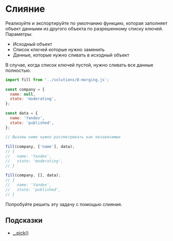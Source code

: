 # Слияние

Реализуйте и экспортируйте по умолчанию функцию, которая заполняет объект данными из другого объекта по разрешенному списку ключей. Параметры:

- Исходный объект
- Список ключей которые нужно заменить
- Данные, которые нужно сливать в исходный объект

В случае, когда список ключей пустой, нужно сливать все данные полностью.

```js
import fill from '../solutions/8-merging.js';
 
const company = {
  name: null,
  state: 'moderating',
};
 
const data = {
  name: 'Yandex',
  state: 'published',
};
 
// Вызовы ниже нужно рассматривать как независимые
 
fill(company, ['name'], data);
// {
//   name: 'Yandex',
//   state: 'moderating',
// }
 
fill(company, [], data);
// {
//   name: 'Yandex',
//   state: 'published',
// }
```

Попробуйте решить эту задачу с помощью слияния.

## Подсказки

- [_.pick()](https://lodash.com/docs/4.17.15#pick)